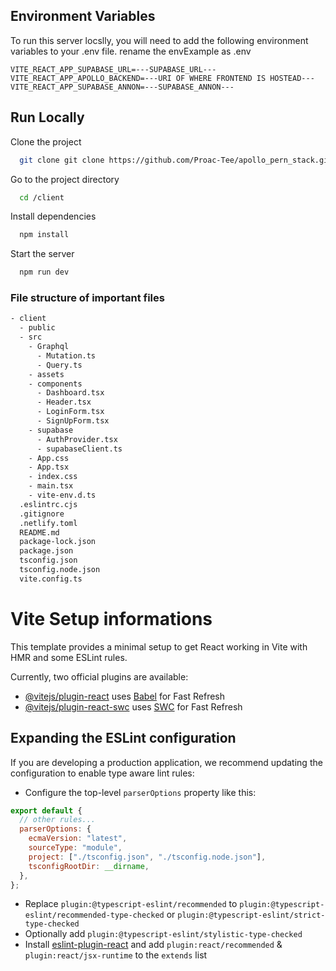 ## Environment Variables

To run this server locslly, you will need to add the following environment variables to your .env file. rename the envExample as .env

`VITE_REACT_APP_SUPABASE_URL=---SUPABASE_URL---`
`VITE_REACT_APP_APOLLO_BACKEND=---URI OF WHERE FRONTEND IS HOSTEAD---`
`VITE_REACT_APP_SUPABASE_ANNON=---SUPABASE_ANNON---`

## Run Locally

Clone the project

```bash
  git clone git clone https://github.com/Proac-Tee/apollo_pern_stack.git
```

Go to the project directory

```bash
  cd /client
```

Install dependencies

```bash
  npm install
```

Start the server

```bash
  npm run dev
```

### File structure of important files

```sh
- client
  - public
  - src
    - Graphql
      - Mutation.ts
      - Query.ts
    - assets
    - components
      - Dashboard.tsx
      - Header.tsx
      - LoginForm.tsx
      - SignUpForm.tsx
    - supabase
      - AuthProvider.tsx
      - supabaseClient.ts
    - App.css
    - App.tsx
    - index.css
    - main.tsx
    - vite-env.d.ts
  .eslintrc.cjs
  .gitignore
  .netlify.toml
  README.md
  package-lock.json
  package.json
  tsconfig.json
  tsconfig.node.json
  vite.config.ts

```

# Vite Setup informations

This template provides a minimal setup to get React working in Vite with HMR and some ESLint rules.

Currently, two official plugins are available:

- [@vitejs/plugin-react](https://github.com/vitejs/vite-plugin-react/blob/main/packages/plugin-react/README.md) uses [Babel](https://babeljs.io/) for Fast Refresh
- [@vitejs/plugin-react-swc](https://github.com/vitejs/vite-plugin-react-swc) uses [SWC](https://swc.rs/) for Fast Refresh

## Expanding the ESLint configuration

If you are developing a production application, we recommend updating the configuration to enable type aware lint rules:

- Configure the top-level `parserOptions` property like this:

```js
export default {
  // other rules...
  parserOptions: {
    ecmaVersion: "latest",
    sourceType: "module",
    project: ["./tsconfig.json", "./tsconfig.node.json"],
    tsconfigRootDir: __dirname,
  },
};
```

- Replace `plugin:@typescript-eslint/recommended` to `plugin:@typescript-eslint/recommended-type-checked` or `plugin:@typescript-eslint/strict-type-checked`
- Optionally add `plugin:@typescript-eslint/stylistic-type-checked`
- Install [eslint-plugin-react](https://github.com/jsx-eslint/eslint-plugin-react) and add `plugin:react/recommended` & `plugin:react/jsx-runtime` to the `extends` list
